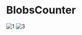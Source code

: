 # BlobsCounter

![1](https://user-images.githubusercontent.com/84348306/226747435-87f4a671-7b58-4526-bc31-0d4d3d78d9d3.png)
![3](https://user-images.githubusercontent.com/84348306/226747447-76656e1d-4ffe-4380-b647-258fb992030b.png)
